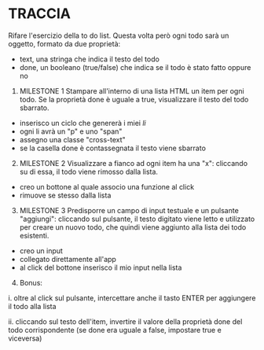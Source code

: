 # TRACCIA

Rifare l'esercizio della to do list.
Questa volta però ogni todo sarà un oggetto, formato da due proprietà:

- text, una stringa che indica il testo del todo
- done, un booleano (true/false) che indica se il todo è stato fatto oppure no

1. MILESTONE 1
   Stampare all'interno di una lista HTML un item per ogni todo.
   Se la proprietà done è uguale a true, visualizzare il testo del todo sbarrato.

- inserisco un ciclo che genererà i miei _li_
- ogni li avrà un "p" e uno "span"
- assegno una classe "cross-text"
- se la casella done è contassegnata il testo viene sbarrato

2. MILESTONE 2
   Visualizzare a fianco ad ogni item ha una "x": cliccando su di essa, il todo viene rimosso dalla lista.

- creo un bottone al quale associo una funzione al click
- rimuove se stesso dalla lista

3. MILESTONE 3
   Predisporre un campo di input testuale e un pulsante "aggiungi": cliccando sul pulsante, il testo digitato viene letto e utilizzato per creare un nuovo todo, che quindi viene aggiunto alla lista dei todo esistenti.

- creo un input
- collegato direttamente all'app
- al click del bottone inserisco il mio input nella lista

4. Bonus:

i. oltre al click sul pulsante, intercettare anche il tasto ENTER per aggiungere il todo alla lista

ii. cliccando sul testo dell'item, invertire il valore della proprietà done del todo corrispondente (se done era uguale a false, impostare true e viceversa)
